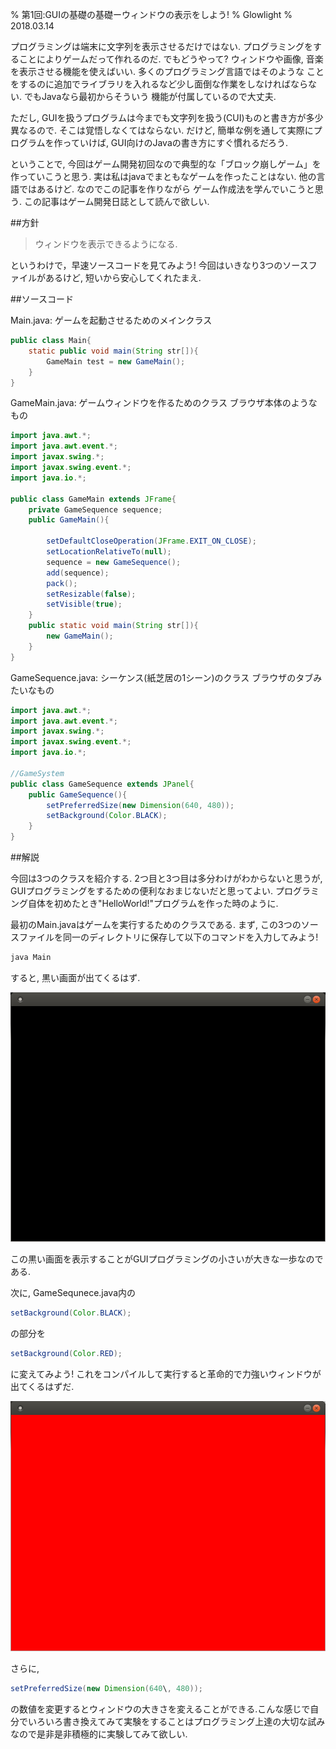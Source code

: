 % 第1回:GUIの基礎の基礎ーウィンドウの表示をしよう!
% Glowlight
% 2018.03.14 

プログラミングは端末に文字列を表示させるだけではない. プログラミングをすることによりゲームだって作れるのだ. でもどうやって? ウィンドウや画像, 音楽を表示させる機能を使えばいい. 多くのプログラミング言語ではそのような ことをするのに追加でライブラリを入れるなど少し面倒な作業をしなければならない. でもJavaなら最初からそういう 機能が付属しているので大丈夫.

ただし, GUIを扱うプログラムは今までも文字列を扱う(CUI)ものと書き方が多少異なるので. そこは覚悟しなくてはならない. だけど, 簡単な例を通して実際にプログラムを作っていけば, GUI向けのJavaの書き方にすぐ慣れるだろう.

ということで, 今回はゲーム開発初回なので典型的な「ブロック崩しゲーム」を作っていこうと思う. 実は私はjavaでまともなゲームを作ったことはない. 他の言語ではあるけど. なのでこの記事を作りながら ゲーム作成法を学んでいこうと思う. この記事はゲーム開発日誌として読んで欲しい.

##方針

> ウィンドウを表示できるようになる.

というわけで，早速ソースコードを見てみよう! 今回はいきなり3つのソースファイルがあるけど, 短いから安心してくれたまえ.

##ソースコード

Main.java: ゲームを起動させるためのメインクラス
~~~java
public class Main{
    static public void main(String str[]){
        GameMain test = new GameMain();    
    }
}
~~~

GameMain.java: ゲームウィンドウを作るためのクラス ブラウザ本体のようなもの
~~~java
import java.awt.*;
import java.awt.event.*;
import javax.swing.*;
import javax.swing.event.*;
import java.io.*;

public class GameMain extends JFrame{
    private GameSequence sequence;
    public GameMain(){
        
        setDefaultCloseOperation(JFrame.EXIT_ON_CLOSE);
        setLocationRelativeTo(null);
        sequence = new GameSequence();
        add(sequence);
        pack();
        setResizable(false);
        setVisible(true);
    }
    public static void main(String str[]){
        new GameMain();        
    }
}
~~~

GameSequence.java: シーケンス(紙芝居の1シーン)のクラス ブラウザのタブみたいなもの
~~~java
import java.awt.*;
import java.awt.event.*;
import javax.swing.*;
import javax.swing.event.*;
import java.io.*;

//GameSystem
public class GameSequence extends JPanel{
    public GameSequence(){
        setPreferredSize(new Dimension(640, 480));
        setBackground(Color.BLACK);
    }
}
~~~

##解説

今回は3つのクラスを紹介する. 2つ目と3つ目は多分わけがわからないと思うが, GUIプログラミングをするための便利なおまじないだと思ってよい. プログラミング自体を初めたとき"HelloWorld!"プログラムを作った時のように.

最初のMain.javaはゲームを実行するためのクラスである. まず, この3つのソースファイルを同一のディレクトリに保存して以下のコマンドを入力してみよう!

~~~bash
java Main
~~~

すると, 黒い画面が出てくるはず.

![表示される画面](block1_1.png) 

この黒い画面を表示することがGUIプログラミングの小さいが大きな一歩なのである.

次に, GameSequnece.java内の

~~~java
setBackground(Color.BLACK);
~~~

の部分を

~~~java
setBackground(Color.RED);
~~~

に変えてみよう! これをコンパイルして実行すると革命的で力強いウィンドウが出てくるはずだ.

![プロレタリアウィンドウ](block1_2.png)

さらに,

~~~java
setPreferredSize(new Dimension(640\, 480));
~~~

の数値を変更するとウィンドウの大きさを変えることができる.こんな感じで自分でいろいろ書き換えてみて実験をすることはプログラミング上達の大切な試みなので是非是非積極的に実験してみて欲しい.
